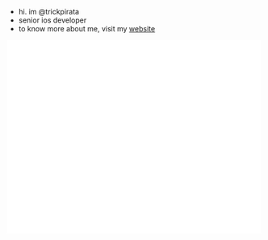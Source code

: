 - hi. im @trickpirata
- senior ios developer
- to know more about me, visit my [website](http://trickgorospe.com) 

![Metrics](/github-metrics.svg)

<!---
trickpirata/trickpirata is a ✨ special ✨ repository because its `README.md` (this file) appears on your GitHub profile.
You can click the Preview link to take a look at your changes.
--->
